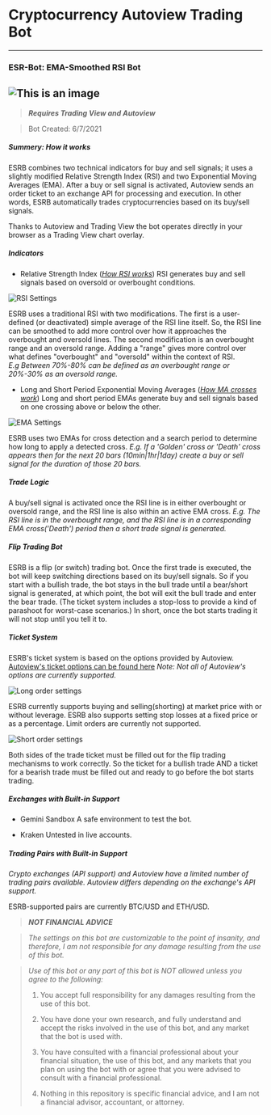 
# Cryptocurrency Autoview Trading Bot
---
### ESR-Bot: EMA-Smoothed RSI Bot
![This is an image](https://github.com/Main-Michael-Sparks/ESR-Bot-/raw/main/ESRB%20Screenshots/ESRB.png)
---
> ***Requires Trading View and Autoview***

> Bot Created: 6/7/2021
##### Summery: How it works 
ESRB combines two technical indicators for buy and sell signals; it uses a slightly modified Relative Strength Index (RSI) and two Exponential Moving Averages (EMA). After a buy or sell signal is activated,  Autoview sends an order ticket to an exchange API for processing and execution. In other words, ESRB automatically trades cryptocurrencies based on its buy/sell signals. 

Thanks to Autoview and Trading View the bot operates directly in your browser as a Trading View chart overlay. 

##### Indicators

* Relative Strength Index (*[How RSI works](https://www.investopedia.com/terms/r/rsi.asp)*)
RSI generates buy and sell signals based on oversold or overbought conditions. 

![RSI Settings](https://github.com/Main-Michael-Sparks/ESR-Bot/raw/main/ESRB%20Screenshots/ESRB-Settings-1.png)

ESRB uses a traditional RSI with two modifications. The first is a user-defined (or deactivated) simple average of the RSI line itself. So, the RSI line can be smoothed to add more control over how it approaches the overbought and oversold lines. The second modification is an overbought range and an oversold range. Adding a "range" gives more control over what defines "overbought" and "oversold" within the context of RSI.  
*E.g Between 70%-80% can be defined as an overbought range or 20%-30% as an oversold range.*

* Long and Short Period Exponential Moving Averages (*[How MA crosses work](https://www.investopedia.com/articles/active-trading/052014/how-use-moving-average-buy-stocks.asp)*)
Long and short period EMAs generate buy and sell signals based on one crossing above or below the other. 

![EMA Settings](https://github.com/Main-Michael-Sparks/ESR-Bot/raw/main/ESRB%20Screenshots/ESRB-Settings-2.png)

ESRB uses two EMAs for cross detection and a search period to determine how long to apply a detected cross. 
*E.g.  If a 'Golden' cross or 'Death' cross appears then for the next 20 bars (10min|1hr|1day) create a buy or sell signal for the duration of those 20 bars.*

##### Trade Logic

A buy/sell signal is activated once the RSI line is in either overbought or oversold range, and the RSI line is also within an active EMA cross. *E.g. The RSI line is in the overbought range, and the RSI line is in a corresponding EMA cross('Death') period then a short trade signal is generated.*

##### Flip Trading Bot

ESRB is a flip (or switch) trading bot. Once the first trade is executed, the bot will keep switching directions based on its buy/sell signals. So if you start with a bullish trade, the bot stays in the bull trade until a bear/short signal is generated, at which point, the bot will exit the bull trade and enter the bear trade. (The ticket system includes a stop-loss to provide a kind of parashoot for worst-case scenarios.) In short, once the bot starts trading it will not stop until you tell it to. 

##### Ticket System

ESRB's ticket system is based on the options provided by Autoview. [Autoview's ticket options can be found here](https://autoview.with.pink/#syntax) *Note: Not all of Autoview's options are currently supported.*

![Long order settings](https://github.com/Main-Michael-Sparks/ESR-Bot/raw/main/ESRB%20Screenshots/ESRB-Settings-3.png)

ESRB currently supports buying and selling(shorting) at market price with or without leverage. ESRB also supports setting stop losses at a fixed price or as a percentage. Limit orders are currently not supported. 

![Short order settings](https://github.com/Main-Michael-Sparks/ESR-Bot/raw/main/ESRB%20Screenshots/ESRB-Settings-4.png)

Both sides of the trade ticket must be filled out for the flip trading mechanisms to work correctly. So the ticket for a bullish trade AND a ticket for a bearish trade must be filled out and ready to go before the bot starts trading.  

##### Exchanges with Built-in Support
* Gemini Sandbox
A safe environment to test the bot.

* Kraken
Untested in live accounts.

##### Trading Pairs with Built-in Support

*Crypto exchanges (API support) and Autoview have a limited number of trading pairs available. Autoview differs depending on the exchange's API support.*

ESRB-supported pairs are currently BTC/USD and ETH/USD.

>***NOT FINANCIAL ADVICE***

>*The settings on this bot are customizable to the point of insanity, and therefore, I am not responsible for any damage resulting from the use of this bot.*

>*Use of this bot or any part of this bot is NOT allowed unless you agree to the following:*
>1. You accept full responsibility for any damages resulting from the use of this bot.
>
>2. You have done your own research, and fully understand and accept the risks involved in the use of this bot, and any market that the bot is used with. 
>
>3. You have consulted with a financial professional about your financial situation, the use of this bot, and any markets that you plan on using the bot with or agree that you were advised to consult with a financial professional. 
>
>4. Nothing in this repository is specific financial advice, and I am not a financial advisor, accountant, or attorney. 



